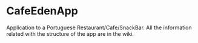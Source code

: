 # CafeEdenApp
Application to a Portuguese Restaurant/Cafe/SnackBar. All the information related with the structure of the app are in the wiki. 
